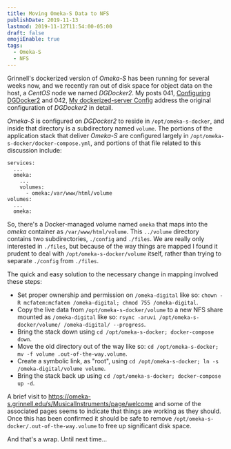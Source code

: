 ```yaml
---
title: Moving Omeka-S Data to NFS
publishDate: 2019-11-13
lastmod: 2019-11-12T11:54:00-05:00
draft: false
emojiEnable: true
tags:
  - Omeka-S
  - NFS
---
```


Grinnell's dockerized version of _Omeka-S_ has been running for several weeks now, and we recently ran out of disk space for object data on the host, a _CentOS_ node we named _DGDocker2_. My posts 041, [Configuring DGDocker2](https://static.grinnell.edu/blogs/McFateM/posts/041-configuring-dgdocker2/) and 042, [My dockerized-server Config](https://static.grinnell.edu/blogs/McFateM/posts/042-my-dockerized-server-config/) address the original configuration of _DGDocker2_ in detail.

_Omeka-S_ is configured on _DGDocker2_ to reside in `/opt/omeka-s-docker`, and inside that directory is a subdirectory named `volume`.  The portions of the application stack that deliver _Omeka-S_ are configured largely in `/opt/omeka-s-docker/docker-compose.yml`, and portions of that file related to this discussion include:

```
services:
  ...
  omeka:
    ...
    volumes:
      - omeka:/var/www/html/volume
volumes:
  ...
  omeka:

```

So, there's a Docker-managed volume named `omeka` that maps into the _omeka_ container as `/var/www/html/volume`.  This `../volume` directory contains two subdirectories, `./config` and `./files`.  We are really only interested in `./files`, but because of the way things are mapped I found it prudent to deal with `/opt/omeka-s-docker/volume` itself, rather than trying to separate `./config` from `./files`.

The quick and easy solution to the necessary change in mapping involved these steps:

  - Set proper ownership and permission on `/omeka-digital` like so: `chown -R mcfatem:mcfatem /omeka-digital; chmod 755 /omeka-digital`.  
  - Copy the live data from `/opt/omeka-s-docker/volume` to a new NFS share mounted as `/omeka-digital` like so: `rsync -aruvi /opt/omeka-s-docker/volume/ /omeka-digital/ --progress`.
  - Bring the stack down using `cd /opt/omeka-s-docker; docker-compose down`.
  - Move the old directory out of the way like so: `cd /opt/omeka-s-docker; mv -f volume .out-of-the-way.volume`.
  - Create a symbolic link, as "root", using `cd /opt/omeka-s-docker; ln -s /omeka-digital/volume volume`.
  - Bring the stack back up using `cd /opt/omeka-s-docker; docker-compose up -d`.

A brief visit to https://omeka-s.grinnell.edu/s/MusicalInstruments/page/welcome and some of the associated pages seems to indicate that things are working as they should.  Once this has been confirmed it should be safe to remove `/opt/omeka-s-docker/.out-of-the-way.volume` to free up significant disk space.

And that's a wrap.  Until next time...
